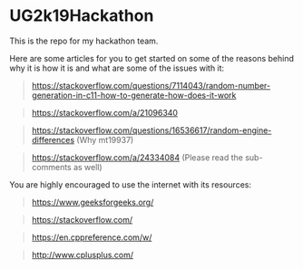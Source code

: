 # UG2k19Hackathon
This is the repo for my hackathon team.

Here are some articles for you to get started on some of the reasons behind why it is how it is and what are some of the issues with it:
> https://stackoverflow.com/questions/7114043/random-number-generation-in-c11-how-to-generate-how-does-it-work 

> https://stackoverflow.com/a/21096340

> https://stackoverflow.com/questions/16536617/random-engine-differences (Why mt19937)

> https://stackoverflow.com/a/24334084 (Please read the sub-comments as well)

You are highly encouraged to use the internet with its resources:
> https://www.geeksforgeeks.org/

> https://stackoverflow.com/

> https://en.cppreference.com/w/

> http://www.cplusplus.com/
